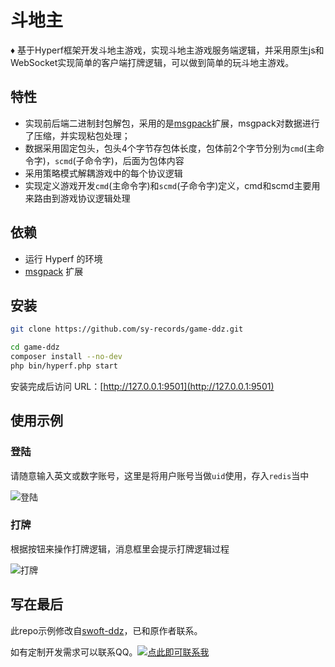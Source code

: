 # 斗地主

♦️ 基于Hyperf框架开发斗地主游戏，实现斗地主游戏服务端逻辑，并采用原生js和WebSocket实现简单的客户端打牌逻辑，可以做到简单的玩斗地主游戏。

## 特性
* 实现前后端二进制封包解包，采用的是[msgpack](https://github.com/msgpack/msgpack-php)扩展，msgpack对数据进行了压缩，并实现粘包处理；
* 数据采用固定包头，包头4个字节存包体长度，包体前2个字节分别为`cmd`(主命令字)，`scmd`(子命令字)，后面为包体内容
* 采用策略模式解耦游戏中的每个协议逻辑
* 实现定义游戏开发`cmd`(主命令字)和`scmd`(子命令字)定义，cmd和scmd主要用来路由到游戏协议逻辑处理

## 依赖

* 运行 Hyperf 的环境
* [msgpack](https://github.com/msgpack/msgpack-php) 扩展

## 安装

```bash
git clone https://github.com/sy-records/game-ddz.git

cd game-ddz
composer install --no-dev
php bin/hyperf.php start
```

安装完成后访问 URL：[http://127.0.0.1:9501](http://127.0.0.1:9501)

## 使用示例

### 登陆

请随意输入英文或数字账号，这里是将用户账号当做`uid`使用，存入`redis`当中

![登陆](public/images/example/1.png)

### 打牌

根据按钮来操作打牌逻辑，消息框里会提示打牌逻辑过程

![打牌](public/images/example/2.png)

## 写在最后

此repo示例修改自[swoft-ddz](https://github.com/jxy918/swoft-ddz)，已和原作者联系。

如有定制开发需求可以联系QQ。<a target="_blank" href="http://wpa.qq.com/msgrd?v=3&uin=85464277&site=qq&menu=yes"><img border="0" src="http://wpa.qq.com/pa?p=2:85464277:51" alt="点此即可联系我" title="点此即可联系我"/></a>